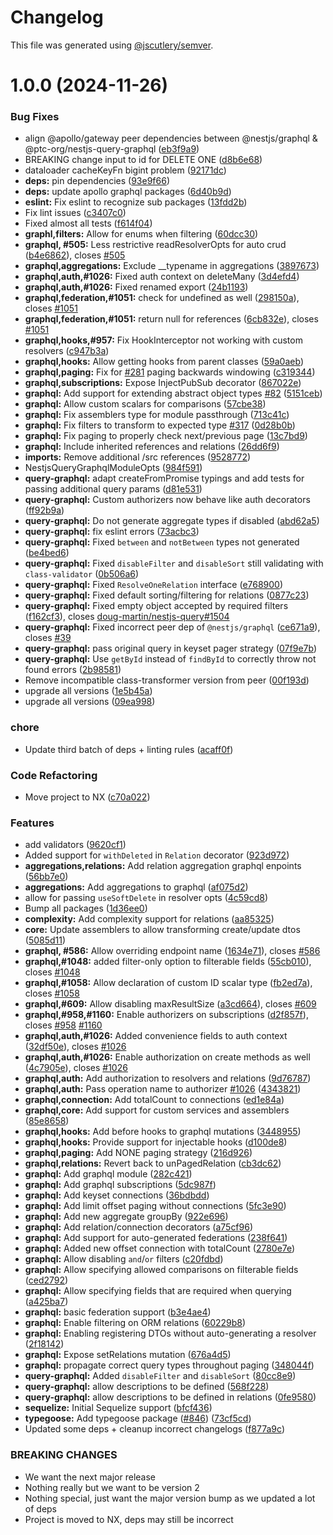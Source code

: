 # Changelog

This file was generated using [@jscutlery/semver](https://github.com/jscutlery/semver).

# 1.0.0 (2024-11-26)


### Bug Fixes

* align @apollo/gateway peer dependencies between @nestjs/graphql & @ptc-org/nestjs-query-graphql ([eb3f9a9](https://github.com/Rezonate-io/nestjs-query/commit/eb3f9a9157fe06f352eab9988cc535927ed55a58))
* BREAKING change input to id for DELETE ONE ([d8b6e68](https://github.com/Rezonate-io/nestjs-query/commit/d8b6e689b83a848aaca3757b5be9e47a17ceee0b))
* dataloader cacheKeyFn bigint problem ([92171dc](https://github.com/Rezonate-io/nestjs-query/commit/92171dcc76563c563e2586809aec6f12f00aadfa))
* **deps:** pin dependencies ([93e9f66](https://github.com/Rezonate-io/nestjs-query/commit/93e9f664d21e05ed1adc35f1bfafcb6acfe8e536))
* **deps:** update apollo graphql packages ([6d40b9d](https://github.com/Rezonate-io/nestjs-query/commit/6d40b9d10de522d7950fca8279ee2d763c17e3a5))
* **eslint:** Fix eslint to recognize sub packages ([13fdd2b](https://github.com/Rezonate-io/nestjs-query/commit/13fdd2b31289dbc80316cbdb5aa32edbe596bad4))
* Fix lint issues ([c3407c0](https://github.com/Rezonate-io/nestjs-query/commit/c3407c0abfebe2ed6563cf754bab646af124a661))
* Fixed almost all tests ([f614f04](https://github.com/Rezonate-io/nestjs-query/commit/f614f04e4e75c87c3e72b1c30eb7899d3770a7c1))
* **graphl,filters:** Allow for enums when filtering ([60dcc30](https://github.com/Rezonate-io/nestjs-query/commit/60dcc3074b36a2aeffbf4e30b04d0af3631ae02a))
* **graphql, #505:** Less restrictive readResolverOpts for auto crud ([b4e6862](https://github.com/Rezonate-io/nestjs-query/commit/b4e68620a973caf4a6bc9ddc9947c0be7464fb11)), closes [#505](https://github.com/Rezonate-io/nestjs-query/issues/505)
* **graphql,aggregations:** Exclude __typename in aggregations ([3897673](https://github.com/Rezonate-io/nestjs-query/commit/3897673681b30425debc329ad5d5bb442b3838fe))
* **graphql,auth,#1026:** Fixed auth context on deleteMany ([3d4efd4](https://github.com/Rezonate-io/nestjs-query/commit/3d4efd44fae7e2ee119e53884519e5b2700e9e72))
* **graphql,auth,#1026:** Fixed renamed export ([24b1193](https://github.com/Rezonate-io/nestjs-query/commit/24b11936014312d435b0d7f17c4237fd48c5dc52))
* **graphql,federation,#1051:** check for undefined as well ([298150a](https://github.com/Rezonate-io/nestjs-query/commit/298150a73571e08b9d4c3d24278a24b8aec8e62b)), closes [#1051](https://github.com/Rezonate-io/nestjs-query/issues/1051)
* **graphql,federation,#1051:** return null for references ([6cb832e](https://github.com/Rezonate-io/nestjs-query/commit/6cb832ebe03c4b4cc1ec133e93a39c4637c87685)), closes [#1051](https://github.com/Rezonate-io/nestjs-query/issues/1051)
* **graphql,hooks,#957:** Fix HookInterceptor not working with custom resolvers ([c947b3a](https://github.com/Rezonate-io/nestjs-query/commit/c947b3a509d9ba12310680baf8382d8ec7116fd7))
* **graphql,hooks:** Allow getting hooks from parent classes ([59a0aeb](https://github.com/Rezonate-io/nestjs-query/commit/59a0aebc3dabd7d23ffde576a94bc588e768efbe))
* **graphql,paging:** Fix for [#281](https://github.com/Rezonate-io/nestjs-query/issues/281) paging backwards windowing ([c319344](https://github.com/Rezonate-io/nestjs-query/commit/c3193440504f55ef8b8b08b486ae01c1b54595bc))
* **graphql,subscriptions:** Expose InjectPubSub decorator ([867022e](https://github.com/Rezonate-io/nestjs-query/commit/867022e1967e63659b5df24b13eb04c829569372))
* **graphql:** Add support for extending abstract object types [#82](https://github.com/Rezonate-io/nestjs-query/issues/82) ([5151ceb](https://github.com/Rezonate-io/nestjs-query/commit/5151ceb08e05a435be4f367f6f6f03568bc72a27))
* **graphql:** Allow custom scalars for comparisons ([57cbe38](https://github.com/Rezonate-io/nestjs-query/commit/57cbe38cdd941bafab75a660803be6ae5c0afb2c))
* **graphql:** Fix assemblers type for module passthrough ([713c41c](https://github.com/Rezonate-io/nestjs-query/commit/713c41cd770068f2242a380593e4a22601d6560b))
* **graphql:** Fix filters to transform to expected type [#317](https://github.com/Rezonate-io/nestjs-query/issues/317) ([0d28b0b](https://github.com/Rezonate-io/nestjs-query/commit/0d28b0b968468f821e9b6cf7d53e6d95af22e710))
* **graphql:** Fix paging to properly check next/previous page ([13c7bd9](https://github.com/Rezonate-io/nestjs-query/commit/13c7bd90dae9e5d6ffd33a8813b2cdfcc75ae131))
* **graphql:** Include inherited references and relations ([26dd6f9](https://github.com/Rezonate-io/nestjs-query/commit/26dd6f972379cad736f483912c7a2cf44d0ba966))
* **imports:** Remove additional /src references ([9528772](https://github.com/Rezonate-io/nestjs-query/commit/9528772fd4f9b4448112d912e913d07fddf4b619))
* NestjsQueryGraphqlModuleOpts ([984f591](https://github.com/Rezonate-io/nestjs-query/commit/984f5917db5971a336054186f8a7fddc522745cc))
* **query-graphql:** adapt createFromPromise typings and add tests for passing additional query params ([d81e531](https://github.com/Rezonate-io/nestjs-query/commit/d81e5315cbc6e2d665256fd6dcfa09689cadd2b1))
* **query-graphql:** Custom authorizers now behave like auth decorators ([ff92b9a](https://github.com/Rezonate-io/nestjs-query/commit/ff92b9ae7a0ae4fb9585bead9b778e26fbd6b95a))
* **query-graphql:** Do not generate aggregate types if disabled ([abd62a5](https://github.com/Rezonate-io/nestjs-query/commit/abd62a52a8c1f32814d4477a97c269eb1c078771))
* **query-graphql:** fix eslint errors ([73acbc3](https://github.com/Rezonate-io/nestjs-query/commit/73acbc3557d3e8cccbe7cb7e8e01dde9d4218208))
* **query-graphql:** Fixed `between` and `notBetween` types not generated ([be4bed6](https://github.com/Rezonate-io/nestjs-query/commit/be4bed6b60d9ac8fd2432b7f5e04ac1a2a596e29))
* **query-graphql:** Fixed `disableFilter` and `disableSort` still validating with `class-validator` ([0b506a6](https://github.com/Rezonate-io/nestjs-query/commit/0b506a6dce479b740d186f8c8fab1d0f92221f8e))
* **query-graphql:** Fixed `ResolveOneRelation` interface ([e768900](https://github.com/Rezonate-io/nestjs-query/commit/e768900ae33949cb89c7ab4039b7cb008617a0e9))
* **query-graphql:** Fixed default sorting/filtering for relations ([0877c23](https://github.com/Rezonate-io/nestjs-query/commit/0877c2374fe37725033ec14a7dc7b0a7d3f2e026))
* **query-graphql:** Fixed empty object accepted by required filters ([f162cf3](https://github.com/Rezonate-io/nestjs-query/commit/f162cf3f6dde3dd6b6cb7846251a010c9c9cd9f7)), closes [doug-martin/nestjs-query#1504](https://github.com/doug-martin/nestjs-query/issues/1504)
* **query-graphql:** Fixed incorrect peer dep of `@nestjs/graphql` ([ce671a9](https://github.com/Rezonate-io/nestjs-query/commit/ce671a95e95cb194cbfee4afdb72224eac5a5131)), closes [#39](https://github.com/Rezonate-io/nestjs-query/issues/39)
* **query-graphql:** pass original query in keyset pager strategy ([07f9e7b](https://github.com/Rezonate-io/nestjs-query/commit/07f9e7b78cccc788c772776a4ced336eec016164))
* **query-graphql:** Use `getById` instead of `findById` to correctly throw not found errors ([2b98581](https://github.com/Rezonate-io/nestjs-query/commit/2b9858164653dba552999ac1933ac256db09e4c8))
* Remove incompatible class-transformer version from peer ([00f193d](https://github.com/Rezonate-io/nestjs-query/commit/00f193d0000c13e46b9a5868a7b213162f025ac3))
* upgrade all versions ([1e5b45a](https://github.com/Rezonate-io/nestjs-query/commit/1e5b45afbb913ecab6c808f077b3a85c9ec72ce1))
* upgrade all versions ([09ea998](https://github.com/Rezonate-io/nestjs-query/commit/09ea9984e90dab187dc79a542b835c5f6bdfcdd0))


### chore

* Update third batch of deps + linting rules ([acaff0f](https://github.com/Rezonate-io/nestjs-query/commit/acaff0fd56918a26cc108d6d98ef71b275400da4))


### Code Refactoring

* Move project to NX ([c70a022](https://github.com/Rezonate-io/nestjs-query/commit/c70a022671b84025bb10ba3db0a3e5a11ddcccd7))


### Features

* add validators ([9620cf1](https://github.com/Rezonate-io/nestjs-query/commit/9620cf15f1678f074341383ca08dbd55dc1e8bb3))
* Added support for `withDeleted` in `Relation` decorator ([923d972](https://github.com/Rezonate-io/nestjs-query/commit/923d972660d06cc76065d90b4a46f8775669ff0b))
* **aggregations,relations:** Add relation aggregation graphql enpoints ([56bb7e0](https://github.com/Rezonate-io/nestjs-query/commit/56bb7e0be3298ebe76159327ce54229818a6067b))
* **aggregations:** Add aggregations to graphql ([af075d2](https://github.com/Rezonate-io/nestjs-query/commit/af075d2e93b6abbbfbe32afcc917350f803fadaa))
* allow for passing `useSoftDelete` in resolver opts ([4c59cd8](https://github.com/Rezonate-io/nestjs-query/commit/4c59cd82f87663a40634523101c7f511afe77e63))
* Bump all packages ([1d36ee0](https://github.com/Rezonate-io/nestjs-query/commit/1d36ee0401c7f2a82f2ea06092139526ea879f7c))
* **complexity:** Add complexity support for relations ([aa85325](https://github.com/Rezonate-io/nestjs-query/commit/aa853257e693cc656d6ef00d08d547f1988f16c5))
* **core:** Update assemblers to allow transforming create/update dtos ([5085d11](https://github.com/Rezonate-io/nestjs-query/commit/5085d1193a84396c9016821347c04f0e15eb04da))
* **graphql, #586:** Allow overriding endpoint name ([1634e71](https://github.com/Rezonate-io/nestjs-query/commit/1634e71e7d8eca5b3a2422b7514fea8c2f72220e)), closes [#586](https://github.com/Rezonate-io/nestjs-query/issues/586)
* **graphql,#1048:** added filter-only option to filterable fields ([55cb010](https://github.com/Rezonate-io/nestjs-query/commit/55cb0105a11224db1e61023762f030d5c2dae6bc)), closes [#1048](https://github.com/Rezonate-io/nestjs-query/issues/1048)
* **graphql,#1058:** Allow declaration of custom ID scalar type ([fb2ed7a](https://github.com/Rezonate-io/nestjs-query/commit/fb2ed7aca59d66fa8827522cf81b6e31e77161d3)), closes [#1058](https://github.com/Rezonate-io/nestjs-query/issues/1058)
* **graphql,#609:** Allow disabling maxResultSize ([a3cd664](https://github.com/Rezonate-io/nestjs-query/commit/a3cd664eb3cd2ebf81a110b7218fb69d4b4a3955)), closes [#609](https://github.com/Rezonate-io/nestjs-query/issues/609)
* **graphql,#958,#1160:** Enable authorizers on subscriptions ([d2f857f](https://github.com/Rezonate-io/nestjs-query/commit/d2f857f73540ee400f5dcc79cbb25dfba81c2963)), closes [#958](https://github.com/Rezonate-io/nestjs-query/issues/958) [#1160](https://github.com/Rezonate-io/nestjs-query/issues/1160)
* **graphql,auth,#1026:** Added convenience fields to auth context ([32df50e](https://github.com/Rezonate-io/nestjs-query/commit/32df50e502483bd3492a2d3481786d8931556438)), closes [#1026](https://github.com/Rezonate-io/nestjs-query/issues/1026)
* **graphql,auth,#1026:** Enable authorization on create methods as well ([4c7905e](https://github.com/Rezonate-io/nestjs-query/commit/4c7905e2c96bf3aab1841091d44599b917ecdd56)), closes [#1026](https://github.com/Rezonate-io/nestjs-query/issues/1026)
* **graphql,auth:** Add authorization to resolvers and relations ([9d76787](https://github.com/Rezonate-io/nestjs-query/commit/9d76787d031e6a731f28877c0df46cf4472b2faf))
* **graphql,auth:** Pass operation name to authorizer [#1026](https://github.com/Rezonate-io/nestjs-query/issues/1026) ([4343821](https://github.com/Rezonate-io/nestjs-query/commit/43438218d286791059a7a5f8eb40110320bdcfca))
* **graphql,connection:** Add totalCount to connections ([ed1e84a](https://github.com/Rezonate-io/nestjs-query/commit/ed1e84a2feb6f89c3b270fcbc1d0eaf6aec5e575))
* **graphql,core:** Add support for custom services and assemblers ([85e8658](https://github.com/Rezonate-io/nestjs-query/commit/85e8658c6acd495233cabb576c3458afcb8fff12))
* **graphql,hooks:** Add before hooks to graphql mutations ([3448955](https://github.com/Rezonate-io/nestjs-query/commit/3448955331ae24f3b08c1d8b459b13e0ae96c79f))
* **graphql,hooks:** Provide support for injectable hooks ([d100de8](https://github.com/Rezonate-io/nestjs-query/commit/d100de8306113c044bcbbdc0ceb373c977354255))
* **graphql,paging:** Add NONE paging strategy ([216d926](https://github.com/Rezonate-io/nestjs-query/commit/216d926a11bb7f4929fe9394c04af826cd3fa52f))
* **graphql,relations:** Revert back to unPagedRelation ([cb3dc62](https://github.com/Rezonate-io/nestjs-query/commit/cb3dc624328077267eded288f7cfbd5a6e9b7806))
* **graphql:** Add graphql module ([282c421](https://github.com/Rezonate-io/nestjs-query/commit/282c421d0e6f67fe750fa6005f6cb7d960c8fbd0))
* **graphql:** Add graphql subscriptions ([5dc987f](https://github.com/Rezonate-io/nestjs-query/commit/5dc987f435e0680192313e208359839f9c21d70b))
* **graphql:** Add keyset connections ([36bdbdd](https://github.com/Rezonate-io/nestjs-query/commit/36bdbdd9fda8b1db531ceb65c3a7c604c3da23fe))
* **graphql:** Add limit offset paging without connections ([5fc3e90](https://github.com/Rezonate-io/nestjs-query/commit/5fc3e90c0c738cc653eab57eb0be3c98dae51c3e))
* **graphql:** Add new aggregate groupBy ([922e696](https://github.com/Rezonate-io/nestjs-query/commit/922e696df1c56d5d0181cbb769ffbfba943157dd))
* **graphql:** Add relation/connection decorators ([a75cf96](https://github.com/Rezonate-io/nestjs-query/commit/a75cf96c18dcc3fb1f8899933959753f66b68d7e))
* **graphql:** Add support for auto-generated federations ([238f641](https://github.com/Rezonate-io/nestjs-query/commit/238f641967ea6668dfb7bd9034fec732da7fe38b))
* **graphql:** Added new offset connection with totalCount ([2780e7e](https://github.com/Rezonate-io/nestjs-query/commit/2780e7ebfefbcee010797b244fcb46a182a4102e))
* **graphql:** Allow disabling `and`/`or` filters ([c20fdbd](https://github.com/Rezonate-io/nestjs-query/commit/c20fdbd9774a541cf4ada8df1c5981e12ede7e8d))
* **graphql:** Allow specifying allowed comparisons on filterable fields ([ced2792](https://github.com/Rezonate-io/nestjs-query/commit/ced27920e5c2278c2a04c027a692e25b3306f6cb))
* **graphql:** Allow specifying fields that are required when querying ([a425ba7](https://github.com/Rezonate-io/nestjs-query/commit/a425ba73b0fc5a184db5b10a709ed78fd234ba7a))
* **graphql:** basic federation support ([b3e4ae4](https://github.com/Rezonate-io/nestjs-query/commit/b3e4ae42db2f8b81aa1153be9c943c25465fdd82))
* **graphql:** Enable filtering on ORM relations ([60229b8](https://github.com/Rezonate-io/nestjs-query/commit/60229b8fe981a863e8f31f1734c0b9a1aa001cf2))
* **graphql:** Enabling registering DTOs without auto-generating a resolver ([2f18142](https://github.com/Rezonate-io/nestjs-query/commit/2f18142edf5a0dc0563099b532d54f4a44ac7e56))
* **graphql:** Expose setRelations mutation ([676a4d5](https://github.com/Rezonate-io/nestjs-query/commit/676a4d5fc16717ae10c8f9f8e71550f1a42d6b2e))
* **graphql:** propagate correct query types throughout paging ([348044f](https://github.com/Rezonate-io/nestjs-query/commit/348044f8509d8aef21e4a5f55b93bd28793b0fcc))
* **query-graphql:** Added `disableFilter` and `disableSort` ([80cc8e9](https://github.com/Rezonate-io/nestjs-query/commit/80cc8e988b73d057812cba901e909e1774eea77c))
* **query-graphql:** allow descriptions to be defined ([568f228](https://github.com/Rezonate-io/nestjs-query/commit/568f2288efaefcbe0d3360284d626e6030165374))
* **query-graphql:** allow descriptions to be defined in relations ([0fe9580](https://github.com/Rezonate-io/nestjs-query/commit/0fe9580bae5c292f2760e123e88f569e60253df4))
* **sequelize:** Initial Sequelize support ([bfcf436](https://github.com/Rezonate-io/nestjs-query/commit/bfcf4368b96617113c0334cd78a8881e4952eb99))
* **typegoose:** Add typegoose package ([#846](https://github.com/Rezonate-io/nestjs-query/issues/846)) ([73cf5cd](https://github.com/Rezonate-io/nestjs-query/commit/73cf5cdbf11496ad3a3ce3f6bb69975510de26e2))
* Updated some deps + cleanup incorrect changelogs ([f877a9c](https://github.com/Rezonate-io/nestjs-query/commit/f877a9c7e1c4f172ed9b94b33398da596e6222f7))


### BREAKING CHANGES

* We want the next major release
* Nothing really but we want to be version 2
* Nothing special, just want the major version bump as we updated a lot of deps
* Project is moved to NX, deps may still be incorrect

